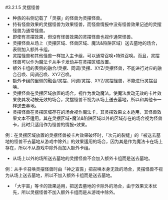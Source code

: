 #3.2.1.5        灵摆怪兽
* 种族的右侧记载了「灵摆」的怪兽为灵摆怪兽。
* 持有怪兽效果的灵摆怪兽为效果怪兽，而怪兽情报中没有怪兽效果记述的灵摆怪兽为通常怪兽。
* 即使有灵摆效果，但没有怪兽效果的灵摆怪兽也视作通常怪兽。
* 灵摆怪兽从场上（灵摆区域、怪兽区域、魔法&陷阱区域）送去墓地的场合，表侧加入额外卡组。
* 灵摆怪兽和其他怪兽一样加入主卡组，可以通常召唤•特殊召唤。而且，灵摆怪兽可以作为魔法卡从手卡发动并在灵摆区域放置。
* 额外卡组的表侧的融合/灵摆、同调/灵摆、XYZ/灵摆怪兽，不能进行对应的融合召唤、同调召唤、XYZ召唤。
* 额外卡组的里侧的融合/灵摆、同调/灵摆、XYZ/灵摆怪兽，不能进行灵摆召唤。
* 灵摆怪兽在灵摆区域放置的场合，视作为发动魔法。使魔法发动无效的卡片效果使其发动被无效的场合，灵摆怪兽不视为从场上送去墓地，所以和其他卡一样送去墓地。
* 灵摆怪兽在灵摆区域存在的场合视作魔法卡，其灵摆效果文本适用，其怪兽效果文本不适用。其在灵摆区域•魔法&陷阱区域以外的区域存在的场合视为怪兽卡，此时只适用作为怪兽的情报•效果。

例：在灵摆区域放置的灵摆怪兽被卡片效果破坏时，「次元的裂缝」的『被送去墓地的怪兽不去墓地从游戏中除外』的效果适用的场合，因为其是作为魔法卡在场上存在，所以不从游戏中除外而加入额外卡组。
* 从场上以外的场所送去墓地的灵摆怪兽不会加入额外卡组而是送去墓地。

例：从手卡召唤灵摆怪兽时由「神之宣告」把召唤本身无效的场合，灵摆怪兽不视为从场上送去墓地，所以不加入额外卡组而是送去墓地。
* 「大宇宙」等卡的效果适用，把送去墓地的卡除外的场合，由于效果文本优先，所以灵摆怪兽不加入额外卡组而是从游戏中除外。
